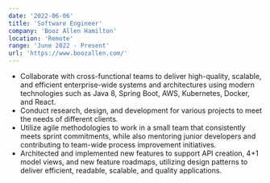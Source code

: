 ```yaml
---
date: '2022-06-06'
title: 'Software Engineer'
company: 'Booz Allen Hamilton'
location: 'Remote'
range: 'June 2022 - Present'
url: 'https://www.boozallen.com/'
---
```


- Collaborate with cross-functional teams to deliver high-quality, scalable, and efficient enterprise-wide systems and architectures using modern technologies such as Java 8, Spring Boot, AWS, Kubernetes, Docker, and React.
- Conduct research, design, and development for various projects to meet the needs of different clients.
- Utilize agile methodologies to work in a small team that consistently meets sprint commitments, while also mentoring junior developers and contributing to team-wide process improvement initiatives.
- Architected and implemented new features to support API creation, 4+1 model views, and new feature roadmaps, utilizing design patterns to deliver efficient, readable, scalable, and quality applications.

